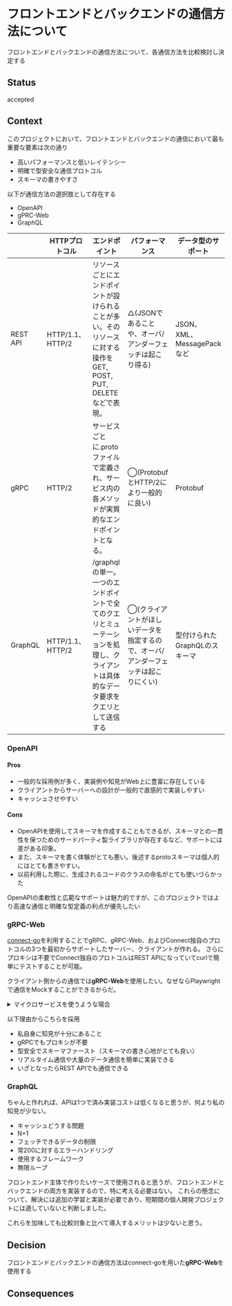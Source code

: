 # フロントエンドとバックエンドの通信方法について

フロントエンドとバックエンドの通信方法について、各通信方法を比較検討し決定する

## Status

accepted

## Context

このプロジェクトにおいて、フロントエンドとバックエンドの通信において最も重要な要素は次の通り

* 高いパフォーマンスと低いレイテンシー
* 明確で型安全な通信プロトコル
* スキーマの書きやすさ

以下が通信方法の選択肢として存在する

* OpenAPI
* gPRC-Web
* GraphQL

||HTTPプロトコル|エンドポイント|パフォーマンス|データ型のサポート|
|-|-|-|-|-|
|REST API|HTTP/1.1、HTTP/2|リソースごとにエンドポイントが設けられることが多い。そのリソースに対する操作をGET, POST, PUT, DELETEなどで表現。|△(JSONであることや、オーバ/アンダーフェッチは起こり得る)|JSON、XML、MessagePackなど|
|gRPC|HTTP/2|サービスごとに.protoファイルで定義され、サービス内の各メソッドが実質的なエンドポイントとなる。|◯(ProtobufとHTTP/2により一般的に良い)|Protobuf|
|GraphQL|HTTP/1.1、HTTP/2|/graphqlの単一。一つのエンドポイントで全てのクエリとミューテーションを処理し、クライアントは具体的なデータ要求をクエリとして送信する|◯(クライアントがほしいデータを指定するので、オーバ/アンダーフェッチは起こりにくい)|型付けられたGraphQLのスキーマ|

### OpenAPI

#### Pros

* 一般的な採用例が多く、実装例や知見がWeb上に豊富に存在している
* クライアントからサーバーへの設計が一般的で直感的で実装しやすい
* キャッシュさせやすい

#### Cons

* OpenAPIを使用してスキーマを作成することもできるが、スキーマとの一貫性を保つためのサードパーティ製ライブラリが存在するなど、サポートには差がある印象。
* また、スキーマを書く体験がとても悪い。後述するprotoスキーマは個人的にはとても書きやすい。
* 以前利用した際に、生成されるコードのクラスの命名がとても使いづらかった

OpenAPIの柔軟性と広範なサポートは魅力的ですが、このプロジェクトではより高速な通信と明確な型定義の利点が優先したい

### gRPC-Web

[connect-go](https://connectrpc.com/docs/go/getting-started/)を利用することでgRPC、gRPC-Web、およびConnect独自のプロトコルの3つを最初からサポートしたサーバー、クライアントが作れる。
さらにプロキシは不要でConnect独自のプロトコルはREST APIになっていてcurlで簡単にテストすることが可能。

クライアント側からの通信では**gRPC-Web**を使用したい。なぜならPlaywrightで通信をMockすることができるからだ。

<details>

<summary>マイクロサービスを使うような場合</summary>

マイクロサービスを使うような場合は、クライアント側からの通信ではREST APIを使用したい。
なぜならPlaywrightで通信をMockすることができるからだ。

https://playwright.dev/docs/mock

具体的に、gRPC-WebをMockする方法を知らないので、Playwrightで簡単にMockできるRestを使用する。

</details>

以下理由からこちらを採用

* 私自身に知見が十分にあること
* gRPCでもプロキシが不要
* 型安全でスキーマファースト（スキーマの書き心地がとても良い）
* リアルタイム通信や大量のデータ通信を簡単に実装できる
* いざとなったらREST APIでも通信できる

### GraphQL

ちゃんと作れれば、APIは1つで済み実装コストは低くなると思うが、何より私の知見が少ない。

* キャッシュどうする問題
* N+1
* フェッチできるデータの制限
* 常200に対するエラーハンドリング
* 使用するフレームワーク
* 無限ループ

フロントエンド主体で作りたいケースで使用されると思うが、フロントエンドとバックエンドの両方を実装するので、特に考える必要はない。
これらの懸念について、解決には追加の学習と実装が必要であり、短期間の個人開発プロジェクトには適していないと判断しました。

これらを加味しても比較対象と比べて導入するメリットは少ないと思う。

## Decision

フロントエンドとバックエンドの通信方法はconnect-goを用いた**gRPC-Web**を使用する

## Consequences
